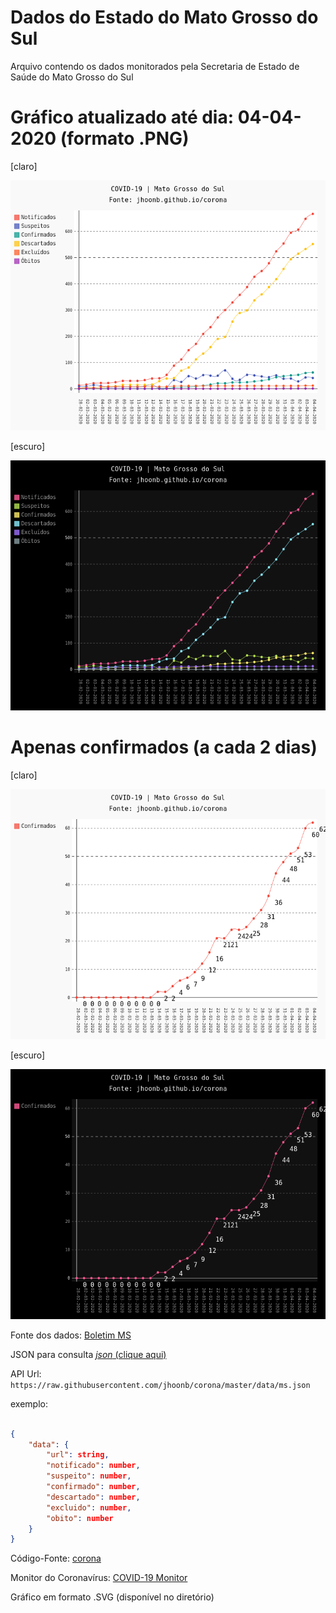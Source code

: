 Dados do Estado do Mato Grosso do Sul
==

Arquivo contendo os dados monitorados pela Secretaria de Estado de Saúde 
do Mato Grosso do Sul

Gráfico atualizado até dia: 04-04-2020 (formato .PNG)
===

[claro]

<img src="https://raw.githubusercontent.com/jhoonb/corona/master/data/line_ms_claro.png" 
height="400" width="600">

[escuro]

<img src="https://raw.githubusercontent.com/jhoonb/corona/master/data/line_ms_escuro.png" 
height="400" width="600">


Apenas confirmados (a cada 2 dias) 
===

[claro]

<img src="https://raw.githubusercontent.com/jhoonb/corona/master/data/line_ms_confirmado_claro.png" height="400" width="600">

[escuro]

<img src="https://raw.githubusercontent.com/jhoonb/corona/master/data/line_ms_confirmado_escuro.png" 
height="400" width="600">


Fonte dos dados: [Boletim MS](https://www.vs.saude.ms.gov.br/Geral/vigilancia-saude/vigilancia-epidemiologica/boletim-epidemiologico/covid-19/)

JSON para consulta [_json_ (clique aqui)](https://github.com/jhoonb/corona/blob/master/data/ms.json)

API Url: `https://raw.githubusercontent.com/jhoonb/corona/master/data/ms.json`

exemplo:

```json

{
    "data": {
        "url": string,
        "notificado": number,
        "suspeito": number, 
        "confirmado": number,
        "descartado": number, 
        "excluido": number,
        "obito": number
    }
}
```


Código-Fonte: [corona](https://github.com/jhoonb/corona/)


Monitor do Coronavírus: [COVID-19 Monitor](https://jhoonb.github.io/corona)


Gráfico em formato .SVG (disponível no diretório)
